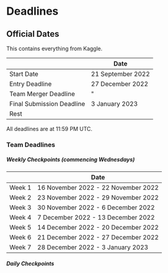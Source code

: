 # Deadlines

## Official Dates
This contains everything from Kaggle.

|                           | Date              |
|---------------------------|-------------------|
| Start Date                | 21 September 2022 |
| Entry Deadline            | 27 December 2022  |
| Team Merger Deadline      | "                 |
| Final Submission Deadline | 3 January 2023    |
| Rest                      |                   |
All deadlines are at 11:59 PM UTC.

### Team Deadlines
##### Weekly Checkpoints (commencing Wednesdays)

|        | Date                                |
|--------|-------------------------------------|
| Week 1 | 16 November 2022 - 22 November 2022 |
| Week 2 | 23 November 2022 - 29 November 2022 |
| Week 3 | 30 November 2022 - 6 December 2022  |
| Week 4 | 7 December 2022 - 13 December 2022  |
| Week 5 | 14 December 2022 - 20 December 2022 |
| Week 6 | 21 December 2022 - 27 December 2022 |
| Week 7 | 28 December 2022 - 3 January 2023   |



##### Daily Checkpoints
